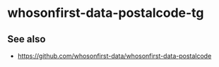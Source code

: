 # whosonfirst-data-postalcode-tg

## See also

* https://github.com/whosonfirst-data/whosonfirst-data-postalcode
